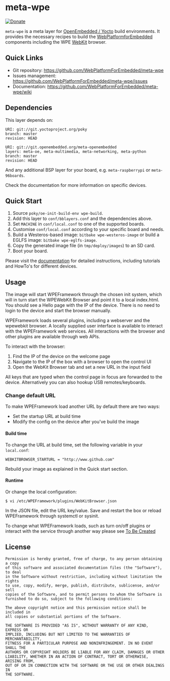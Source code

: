 # meta-wpe

[![Donate](https://img.shields.io/badge/Donate-PayPal-green.svg)](https://www.paypal.com/cgi-bin/webscr?cmd=_s-xclick&hosted_button_id=55UJZHTXW8VTE)

`meta-wpe` is a meta layer for [OpenEmbedded / Yocto](https://www.yoctoproject.org/) build environments.
It provides the necessary recipes to build the [WebPlatformforEmbedded](https://wpewebkit.org/) components including the WPE [WebKit](https://webkit.org/) browser.

## Quick Links

* Git repository: <https://github.com/WebPlatformForEmbedded/meta-wpe>
* Issues management: <https://github.com/WebPlatformForEmbedded/meta-wpe/issues>
* Documentation: <https://github.com/WebPlatformForEmbedded/meta-wpe/wiki>

## Dependencies

This layer depends on:

    URI: git://git.yoctoproject.org/poky
    branch: master
    revision: HEAD

    URI: git://git.openembedded.org/meta-openembedded
    layers: meta-oe, meta-multimedia, meta-networking, meta-python
    branch: master
    revision: HEAD

And any additional BSP layer for your board, e.g. `meta-raspberrypi` or `meta-96boards`.

Check the documentation for more information on specific devices.

## Quick Start

1. Source `poky/oe-init-build-env wpe-build`.
2. Add this layer to `conf/bblayers.conf` and the dependencies above.
3. Set `MACHINE` in `conf/local.conf` to one of the supported boards.
4. Customise `conf/local.conf` according to your specific board and needs.
5. Build a Westeros-based image: `bitbake wpe-westeros-image` or build a EGLFS image: `bitbake wpe-eglfs-image`.
6. Copy the generated image file (in `tmp/deploy/images`) to an SD card.
7. Boot your board.

Please visit the [documentation](https://github.com/WebPlatformForEmbedded/meta-wpe/wiki) for detailed instructions, including tutorials and HowTo's for different devices.

## Usage

The image will start WPEFramework through the chosen init system, which will in turn start the WPEWebKit Browser and point it to a local index.html. You should see a Hello page with the IP of the device. There is no need to login to the device and start the browser manually.

WPEFramework loads several plugins, including a webserver and the wpewebkit browser. A locally supplied user interface is available to interact with the WPEFramework web services. All interactions with the browser and other plugins are available through web APIs. 

To interact with the browser:

1. Find the IP of the device on the welcome page
2. Navigate to the IP of the box with a browser to open the control UI
3. Open the WebKit Browser tab and set a new URL in the input field

All keys that are typed when the control page in focus are forwarded to the device. Alternatively you can also hookup USB remotes/keyboards.

### Change default URL

To make WPEFramework load another URL by default there are two ways:

* Set the startup URL at build time
* Modify the config on the device after you've build the image

#### Build time

To change the URL at build time, set the following variable in your `local.conf`:

```
WEBKITBROWSER_STARTURL = "http://www.github.com"
```

Rebuild your image as explained in the Quick start section. 


#### Runtime

Or change the local configuration:

```
$ vi /etc/WPEFramework/plugins/WebKitBrowser.json
```

In the JSON file, edit the URL key/value. Save and restart the box or reload WPEFramework through systemctl or sysinit.

To change what WPEFramework loads, such as turn on/off plugins or interact with the service through another way please see [To Be Created](https://github.com/WebPlatformForEmbedded/meta-wpe/wiki)

## License

    Permission is hereby granted, free of charge, to any person obtaining a copy 
    of this software and associated documentation files (the "Software"), to deal 
    in the Software without restriction, including without limitation the rights 
    to use, copy, modify, merge, publish, distribute, sublicense, and/or sell 
    copies of the Software, and to permit persons to whom the Software is 
    furnished to do so, subject to the following conditions:
    
    The above copyright notice and this permission notice shall be included in 
    all copies or substantial portions of the Software.
    
    THE SOFTWARE IS PROVIDED "AS IS", WITHOUT WARRANTY OF ANY KIND, EXPRESS OR 
    IMPLIED, INCLUDING BUT NOT LIMITED TO THE WARRANTIES OF MERCHANTABILITY, 
    FITNESS FOR A PARTICULAR PURPOSE AND NONINFRINGEMENT. IN NO EVENT SHALL THE 
    AUTHORS OR COPYRIGHT HOLDERS BE LIABLE FOR ANY CLAIM, DAMAGES OR OTHER 
    LIABILITY, WHETHER IN AN ACTION OF CONTRACT, TORT OR OTHERWISE, ARISING FROM, 
    OUT OF OR IN CONNECTION WITH THE SOFTWARE OR THE USE OR OTHER DEALINGS IN 
    THE SOFTWARE.
